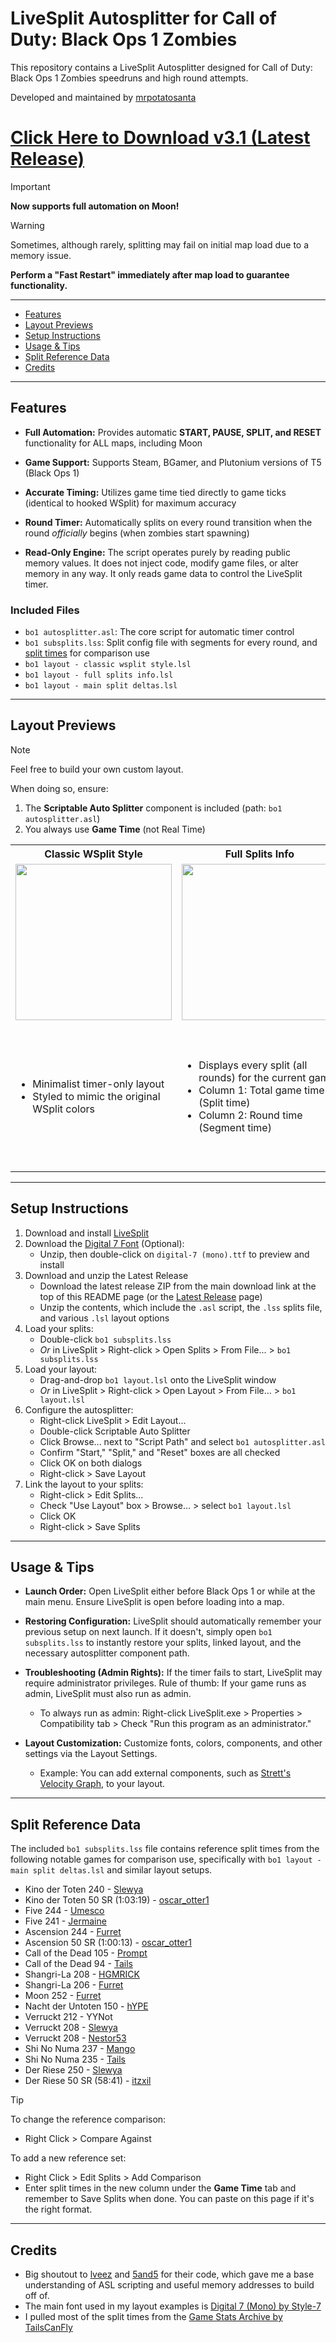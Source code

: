 # LiveSplit Autosplitter for Call of Duty: Black Ops 1 Zombies

This repository contains a LiveSplit Autosplitter designed for Call of Duty: Black Ops 1 Zombies speedruns and high round attempts.

Developed and maintained by [mrpotatosanta](https://www.twitch.tv/mrpotatosanta)

# [Click Here to Download v3.1 (Latest Release)](https://github.com/mrpotatosanta/bo1-zombies-autosplitter/releases/download/v3.1/bo1-zombies-autosplitter-3.1.zip)

> [!IMPORTANT]
> **Now supports full automation on Moon!**

> [!WARNING]
> Sometimes, although rarely, splitting may fail on initial map load due to a memory issue.
>
> **Perform a "Fast Restart" immediately after map load to guarantee functionality.**

---

- [Features](#features)
- [Layout Previews](#layout-previews)
- [Setup Instructions](#setup-instructions)
- [Usage & Tips](#usage--tips)
- [Split Reference Data](#split-reference-data)
- [Credits](#credits)

---

## Features

- **Full Automation:** Provides automatic **START, PAUSE, SPLIT, and RESET** functionality for ALL maps, including Moon
  
- **Game Support:** Supports Steam, BGamer, and Plutonium versions of T5 (Black Ops 1)
  
- **Accurate Timing:** Utilizes game time tied directly to game ticks (identical to hooked WSplit) for maximum accuracy

- **Round Timer:** Automatically splits on every round transition when the round *officially* begins (when zombies start spawning)

- **Read-Only Engine:** The script operates purely by reading public memory values. It does not inject code, modify game files, or alter memory in any way. It only reads game data to control the LiveSplit timer.

### Included Files

- `bo1 autosplitter.asl`: The core script for automatic timer control
- `bo1 subsplits.lss`: Split config file with segments for every round, and [split times](#split-reference-data) for comparison use
- `bo1 layout - classic wsplit style.lsl`
- `bo1 layout - full splits info.lsl`
- `bo1 layout - main split deltas.lsl`

---

## Layout Previews

> [!NOTE]
> Feel free to build your own custom layout.
>
> When doing so, ensure:
>
> 1. The **Scriptable Auto Splitter** component is included (path: `bo1 autosplitter.asl`)
> 2. You always use **Game Time** (not Real Time)

<table>
  <tr>
    <th style="text-align:center;">Classic WSplit Style</th>
    <th style="text-align:center;">Full Splits Info</th>
    <th style="text-align:center;">Main Split Deltas</th>
  </tr>
  <tr>
    <td>
      <div align="center">
        <img src="https://github.com/user-attachments/assets/cdeb8d6f-f1cd-48e2-ae5e-99fe11add9e4" width="250" />
      </div>
    </td>
    <td>
      <div align="center">
        <img src="https://github.com/user-attachments/assets/1ca65df0-5f05-4f0f-a333-699dd0affa8e" width="250" />
      </div>
    </td>
    <td>
      <div align="center">
        <img src="https://github.com/user-attachments/assets/58ece1b1-f951-46f1-9c1f-a21de513e641" width="250" />
      </div>
    </td>
  </tr>
  <tr>
    <td>
      <ul>
        <li>Minimalist timer-only layout</li>
        <li>Styled to mimic the original WSplit colors</li>
      </ul>
    </td>
    <td>
      <ul>
        <li>Displays every split (all rounds) for the current game</li>
        <li>Column 1: Total game time (Split time)</li>
        <li>Column 2: Round time (Segment time)</li>
      </ul>
    </td>
    <td>
      <ul>
        <li>Displays main splits at every 10-round interval, plus round 163</li>
        <li>Compares the current run against a reference game</li>
        <li>Column 1: Time delta (+/-) vs reference</li>
        <li>Column 2: Split times: white for reference, yellow for current run</li>
      </ul>
    </td>
  </tr>
</table>

---

## Setup Instructions

1. Download and install [LiveSplit](https://livesplit.org/)
2. Download the [Digital 7 Font](https://www.dafont.com/digital-7.font) (Optional):
   - Unzip, then double-click on `digital-7 (mono).ttf` to preview and install
3. Download and unzip the Latest Release
   - Download the latest release ZIP from the main download link at the top of this README page (or the [Latest Release](https://github.com/mrpotatosanta/bo1-zombies-autosplitter/releases/latest) page)
   - Unzip the contents, which include the `.asl` script, the `.lss` splits file, and various `.lsl` layout options
4. Load your splits:
   - Double-click `bo1 subsplits.lss`
   - *Or* in LiveSplit > Right-click > Open Splits > From File... > `bo1 subsplits.lss`
5. Load your layout:
   - Drag-and-drop `bo1 layout.lsl` onto the LiveSplit window
   - *Or* in LiveSplit > Right-click > Open Layout > From File... > `bo1 layout.lsl`
6. Configure the autosplitter:
   - Right-click LiveSplit > Edit Layout...
   - Double-click Scriptable Auto Splitter
   - Click Browse... next to "Script Path" and select `bo1 autosplitter.asl`
   - Confirm "Start," "Split," and "Reset" boxes are all checked
   - Click OK on both dialogs
   - Right-click > Save Layout
7. Link the layout to your splits:
   - Right-click > Edit Splits...
   - Check "Use Layout" box > Browse... > select `bo1 layout.lsl`
   - Click OK
   - Right-click > Save Splits

---

## Usage & Tips

- **Launch Order:** Open LiveSplit either before Black Ops 1 or while at the main menu. Ensure LiveSplit is open before loading into a map.

- **Restoring Configuration:** LiveSplit should automatically remember your previous setup on next launch. If it doesn't, simply open `bo1 subsplits.lss` to instantly restore your splits, linked layout, and the necessary autosplitter component path.
  
- **Troubleshooting (Admin Rights):** If the timer fails to start, LiveSplit may require administrator privileges. Rule of thumb: If your game runs as admin, LiveSplit must also run as admin.

  - To always run as admin: Right-click LiveSplit.exe > Properties > Compatibility tab > Check "Run this program as an administrator."

- **Layout Customization:** Customize fonts, colors, components, and other settings via the Layout Settings.

  - Example: You can add external components, such as [Strett's Velocity Graph](https://github.com/strett/LiveSplit-Velocity-Graph-For-BO1-BO2-WAW-MW2), to your layout.

---

## Split Reference Data

The included `bo1 subsplits.lss` file contains reference split times from the following notable games for comparison use, specifically with `bo1 layout - main split deltas.lsl` and similar layout setups.

- Kino der Toten 240 - [Slewya](https://www.youtube.com/playlist?list=PLWr9iFTeOsB7SkXt0w49eMK9_onTjo54G)
- Kino der Toten 50 SR (1:03:19) - [oscar_otter1](https://www.youtube.com/watch?v=Y3TCJs5eWew)
- Five 244 - [Umesco](https://www.youtube.com/watch?v=MvTyAw3vkwk)
- Five 241 - [Jermaine](https://www.youtube.com/watch?v=pkglPf03vpY)
- Ascension 244 - [Furret](https://www.youtube.com/watch?v=Hg1MFl1p6LA&list=PL_hWedWbKNk5K9J6kfGahpy1K2K0foKZk)
- Ascension 50 SR (1:00:13) - [oscar_otter1](https://www.youtube.com/watch?v=gdYLi5FbkXI)
- Call of the Dead 105 - [Prompt](https://www.youtube.com/watch?v=FvTgTl8p990)
- Call of the Dead 94 - [Tails](https://www.youtube.com/playlist?list=PLCarQI8WPOf_jekCCzJ-iGNaF3Sp1isoo)
- Shangri-La 208 - [HGMRICK](https://www.youtube.com/watch?v=zxe3-SUz6-8)
- Shangri-La 206 - [Furret](https://www.youtube.com/playlist?list=PL_hWedWbKNk5CXcZIaW_wVe6-uDUohwAf)
- Moon 252 - [Furret](https://www.youtube.com/playlist?list=PL_hWedWbKNk5RwFpeZHKKOlGTPDstUky3)
- Nacht der Untoten 150 - [hYPE](https://www.youtube.com/watch?v=4aRSc2i9xF0)
- Verruckt 212 - YYNot
- Verruckt 208 - [Slewya](https://www.youtube.com/watch?v=pvMx12CGACQ&list=PLWr9iFTeOsB7xdBLA6vK77r4JFI8nbfRu)
- Verruckt 208 - [Nestor53](https://www.youtube.com/watch?v=2AxJcFAZ_Wo)
- Shi No Numa 237 - [Mango](https://www.youtube.com/playlist?list=PLC1OcLOAJdHBD_w274LCmOF4iCEUreDJX)
- Shi No Numa 235 - [Tails](https://www.youtube.com/playlist?list=PLCarQI8WPOf91mjmsok45EaoxITjS2ahD)
- Der Riese 250 - [Slewya](https://www.youtube.com/playlist?list=PLWr9iFTeOsB6417HfAeNQnSYeXPy6eaE8)
- Der Riese 50 SR (58:41) - [itzxil](https://www.youtube.com/watch?v=GShKDZy67pc)

> [!TIP]
> To change the reference comparison:
>
> - Right Click > Compare Against
>
> To add a new reference set:
>
> - Right Click > Edit Splits > Add Comparison
> - Enter split times in the new column under the **Game Time** tab and remember to Save Splits when done. You can paste on this page if it's the right format.

---

## Credits

- Big shoutout to [lveez](https://github.com/lveez/bo1-timers) and [5and5](https://github.com/5and5/LiveSplitAutoSplitterForBlackOpsZombies) for their code, which gave me a base understanding of ASL scripting and useful memory addresses to build off of.
- The main font used in my layout examples is [Digital 7 (Mono) by Style-7](https://www.dafont.com/digital-7.font)
- I pulled most of the split times from the [Game Stats Archive by TailsCanFly](https://docs.google.com/spreadsheets/d/1O05W14n6CZezorPmM6Ott-bjdnQxXPFeizN6f4OGNPU/edit?usp=sharing)
